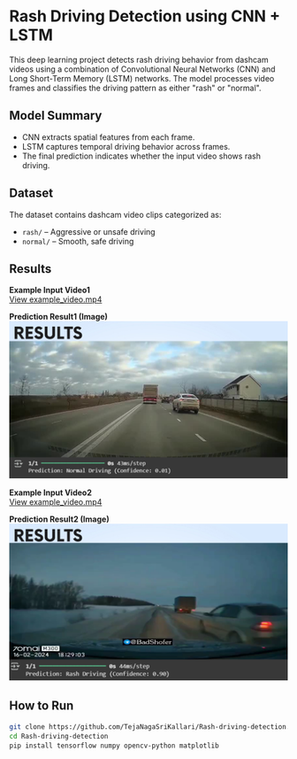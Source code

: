 # Rash Driving Detection using CNN + LSTM

This deep learning project detects rash driving behavior from dashcam videos using a combination of Convolutional Neural Networks (CNN) and Long Short-Term Memory (LSTM) networks. The model processes video frames and classifies the driving pattern as either "rash" or "normal".

## Model Summary

- CNN extracts spatial features from each frame.
- LSTM captures temporal driving behavior across frames.
- The final prediction indicates whether the input video shows rash driving.

## Dataset

The dataset contains dashcam video clips categorized as:
- `rash/` – Aggressive or unsafe driving
- `normal/` – Smooth, safe driving


## Results

**Example Input Video1**  
[View example_video.mp4](truePositive.mp4)

**Prediction Result1 (Image)**  
![Prediction Result](https://github.com/TejaNagaSriKallari/Rash-driving-detection/raw/main/result1.png)


**Example Input Video2**  
[View example_video.mp4](trueNegative.mp4)

**Prediction Result2 (Image)**  
![Prediction Result](https://github.com/TejaNagaSriKallari/Rash-driving-detection/raw/main/result2.png)


## How to Run

```bash
git clone https://github.com/TejaNagaSriKallari/Rash-driving-detection.git
cd Rash-driving-detection
pip install tensorflow numpy opencv-python matplotlib


